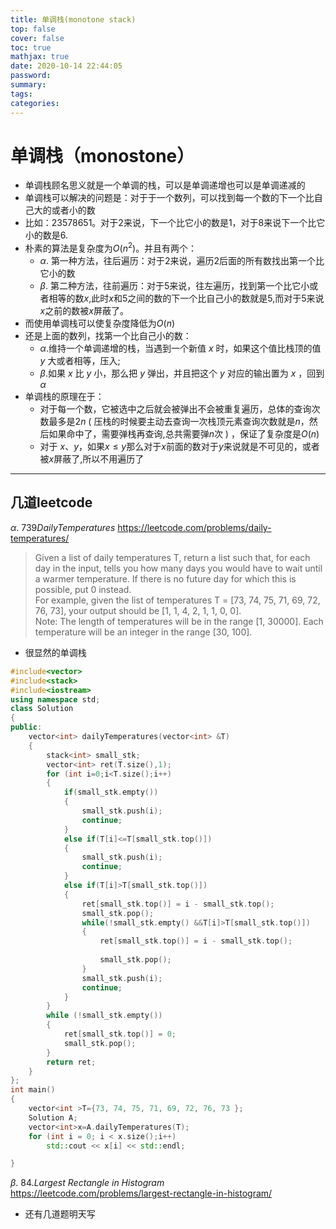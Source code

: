 ```yaml
---
title: 单调栈(monotone stack)
top: false
cover: false
toc: true
mathjax: true
date: 2020-10-14 22:44:05
password:
summary:
tags:
categories:
---
```


#  单调栈（monostone）
* 单调栈顾名思义就是一个单调的栈，可以是单调递增也可以是单调递减的
* 单调栈可以解决的问题是：对于于一个数列，可以找到每一个数的下一个比自己大的或者小的数  
* 比如：$2 3 5 7 8 6 5 1$。对于$2$来说，下一个比它小的数是$1$，对于$8$来说下一个比它小的数是6.
* 朴素的算法是复杂度为$O(n^2)$。并且有两个：
  * $\alpha.$ 第一种方法，往后遍历：对于$2$来说，遍历$2$后面的所有数找出第一个比它小的数
  * $\beta.$ 第二种方法，往前遍历：对于$5$来说，往左遍历，找到第一个比它小或者相等的数$x$,此时$x$和$5$之间的数的下一个比自己小的数就是$5$,而对于$5$来说$x$之前的数被$x$屏蔽了。
* 而使用单调栈可以使复杂度降低为$O(n)$   
* 还是上面的数列，找第一个比自己小的数：
  * $\alpha.$维持一个单调递增的栈，当遇到一个新值 $x$ 时，如果这个值比栈顶的值 $y$ 大或者相等，压入;
  * $\beta.$如果 $x$ 比 $y$ 小，那么把 $y$ 弹出，并且把这个 $y$ 对应的输出置为 $x$ ，回到 $\alpha$
* 单调栈的原理在于：
  * 对于每一个数，它被选中之后就会被弹出不会被重复遍历，总体的查询次数最多是$2n$ \( 压栈的时候要主动去查询一次栈顶元素查询次数就是$n$，然后如果命中了，需要弹栈再查询,总共需要弹$n$次 \) ，保证了复杂度是$O(n)$
  * 对于 $x、y$，如果$x\leq y$那么对于$x$前面的数对于$y$来说就是不可见的，或者被$x$屏蔽了,所以不用遍历了
---
## 几道leetcode
$\alpha.$ $739 Daily Temperatures$ <https://leetcode.com/problems/daily-temperatures/>  
>Given a list of daily temperatures T, return a list such that, for each day in the input, tells you how many days you would have to wait until a warmer temperature. If there is no future day for which this is possible, put 0 instead.  
For example, given the list of temperatures T = [73, 74, 75, 71, 69, 72, 76, 73], your output should be [1, 1, 4, 2, 1, 1, 0, 0].  
Note: The length of temperatures will be in the range [1, 30000]. Each temperature will be an integer in the range [30, 100].
* 很显然的单调栈  
  
~~~cpp
#include<vector>
#include<stack>
#include<iostream>
using namespace std;
class Solution
{
public:
    vector<int> dailyTemperatures(vector<int> &T)
    {
        stack<int> small_stk;
        vector<int> ret(T.size(),1);
        for (int i=0;i<T.size();i++)
        {
            if(small_stk.empty())
            {
                small_stk.push(i);
                continue;
            }           
            else if(T[i]<=T[small_stk.top()])
            {
                small_stk.push(i);
                continue;
            }
            else if(T[i]>T[small_stk.top()])
            {
                ret[small_stk.top()] = i - small_stk.top();
                small_stk.pop();
                while(!small_stk.empty() &&T[i]>T[small_stk.top()])
                {
                    ret[small_stk.top()] = i - small_stk.top();
                  
                    small_stk.pop();
                }
                small_stk.push(i);
                continue;
            }
        }
        while (!small_stk.empty())
        {
            ret[small_stk.top()] = 0;
            small_stk.pop();
        }
        return ret;
    }
};
int main()
{
    vector<int >T={73, 74, 75, 71, 69, 72, 76, 73 };
    Solution A;
    vector<int>x=A.dailyTemperatures(T);
    for (int i = 0; i < x.size();i++)
        std::cout << x[i] << std::endl;

}  

~~~    


$\beta.$ $84.Largest\:Rectangle\:in\:Histogram$ <https://leetcode.com/problems/largest-rectangle-in-histogram/>  
* 还有几道题明天写
